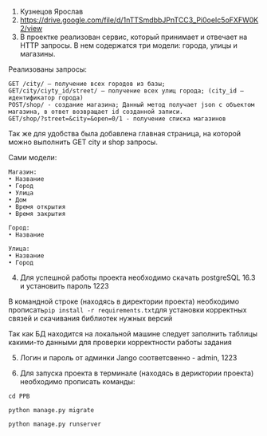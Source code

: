 1. Кузнецов Ярослав
2. https://drive.google.com/file/d/1nTTSmdbbJPnTCC3_Pi0oeIc5oFXFW0K2/view
3. В проектке реализован сервис, который принимает и отвечает на HTTP запросы. В нем содержатся три модели: города, улицы и магазины.

Реализованы запросы:
```
GET /city/ — получение всех городов из базы;
GET/city/ciyty_id/street/ — получение всех улиц города; (city_id — идентификатор города) 
РОЅТ/shop/ - создание магазина; Данный метод получает json с объектом магазина, в ответ возвращает id созданной записи. 
GET/shop/?street=&city=&open=0/1 - получение списка магазинов
```

Так же для удобства была добавлена главная страница, на которой можно выполнить GET city и shop запросы.

Сами модели: 
```
Магазин: 
• Название 
• Город 
• Улица 
• Дом 
• Время открытия 
• Время закрытия 

Город: 
• Название 

Улица: 
• Название 
• Город 
```

4. Для успешной работы проекта необходимо скачать postgreSQL 16.3 и установить пароль 1223

В командной строке (находясь в директории проекта) необходимо прописать``` pip install -r requirements.txt ```для установки корректных связей и скачивания библиотек нужных версий

Так как БД находится на локальной машине следует заполнить таблицы какими-то данными для проверки корректности работы задания

5. Логин и пароль от админки Jango соответсвенно - admin, 1223

6. Для запуска проекта в терминале (находясь в дериктории проекта) необходимо прописать команды:
```
cd PPB

python manage.py migrate

python manage.py runserver
```
